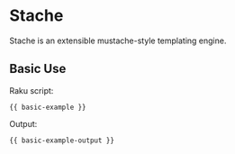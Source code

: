 
# Stache

Stache is an extensible mustache-style templating engine.

## Basic Use

Raku script:

```text
{{ basic-example }}
```

Output:

```raku
{{ basic-example-output }}
```

